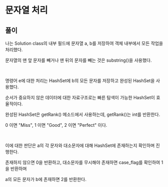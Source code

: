 # 문자열 처리

## 풀이

나는 Solution class의 내부 필드에 문자열 a, b를 저장하여 객체 내부에서 모든 작업을 처리했다.

문자열의 맨 앞 문자를 빼거나 맨 뒤의 문자를 빼는 것은 substring()을 사용했다.

<br>

명령어 e에 대한 처리는 HashSet에 b의 모든 문자를 저장하고 완성된 HashSet을 사용했다.

순서가 중요하지 않은 데이터에 대한 자료구조로는 빠른 탐색이 가능한 HashSet이 효율적이다.

완성된 HashSet은 getRank() 메소드에서 사용하는데, getRank()는 int를 반환한다.

0 이면 "Miss", 1 이면 "Good", 2 이면 "Perfect" 이다.

<br>

이에 대한 판단은 a의 각 문자와 대소문자에 대해 HashSet에 존재하는지 확인하며 진행한다.

존재하지 않으면 0을 반환하고, 대소문자를 무시해야 존재하면 case_flag를 확인하여 1을 반환하며

a의 모든 문자가 b에 존재하면 2를 반환한다.